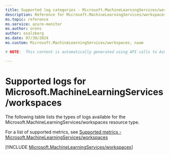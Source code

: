 ```yaml
---
title: Supported log categories - Microsoft.MachineLearningServices/workspaces
description: Reference for Microsoft.MachineLearningServices/workspaces in Azure Monitor Logs.
ms.topic: reference
ms.service: azure-monitor
ms.author: orens
author: osalzberg
ms.date: 07/30/2024
ms.custom: Microsoft.MachineLearningServices/workspaces, naam

# NOTE:  This content is automatically generated using API calls to Azure. Any edits made on these files will be overwritten in the next run of the script. 

---
```





# Supported logs for Microsoft.MachineLearningServices/workspaces  
The following table lists the types of logs available for the Microsoft.MachineLearningServices/workspaces resource type.
  
  
  
For a list of supported metrics, see [Supported metrics - Microsoft.MachineLearningServices/workspaces](../supported-metrics/microsoft-machinelearningservices-workspaces-metrics.md)  
  

  
[!INCLUDE [Microsoft.MachineLearningServices/workspaces](./includes/microsoft-machinelearningservices-workspaces-logs-include.md)]  
  

